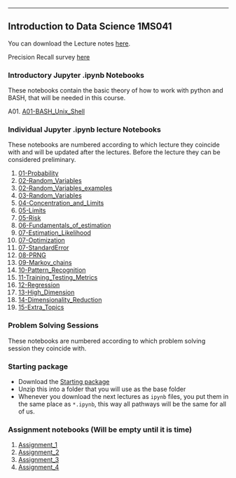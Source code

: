 ---
## Introduction to Data Science 1MS041

You can download the Lecture notes [here](https://datascience-intro.github.io/1MS041-2024/Files/LectureNotes1MS041.pdf).

Precision Recall survey [here](https://datascience-intro.github.io/1MS041-2024/Files/AveragePrecision.pdf)


### Introductory Jupyter .ipynb Notebooks
These notebooks contain the basic theory of how to work with python and BASH, that will be needed in this course.

A01. [A01-BASH_Unix_Shell](A01-BASH_Unix_Shell.md)

### Individual Jupyter .ipynb lecture Notebooks

These notebooks are numbered according to which lecture they coincide with and will be updated after the lectures. Before the lecture they can be considered preliminary.

01. [01-Probability](01-Probability.md)
02. [02-Random_Variables](02-Random_Variables.md)
02. [02-Random_Variables_examples](02-Random_Variables_examples.md)
03. [03-Random_Variables](03-Random_Variables.md)
04. [04-Concentration_and_Limits](04-Concentration_and_Limits.md)
05. [05-Limits](05-Limits.md)
05. [05-Risk](05-Risk.md)
06. [06-Fundamentals_of_estimation](06-Fundamentals_of_estimation.md)
07. [07-Estimation_Likelihood](07-Estimation_Likelihood.md)
07. [07-Optimization](07-Optimization.md)
07. [07-StandardError](07-StandardError.md)
08. [08-PRNG](08-PRNG.md)
09. [09-Markov_chains](09-Markov_chains.md)
10. [10-Pattern_Recognition](10-Pattern_Recognition.md)
11. [11-Training_Testing_Metrics](11-Training_Testing_Metrics.md)
12. [12-Regression](12-Regression.md)
13. [13-High_Dimension](13-High_Dimension.md)
14. [14-Dimensionality_Reduction](14-Dimensionality_Reduction.md)
15. [15-Extra_Topics](15-Extra_Topics.md)

### Problem Solving Sessions

These notebooks are numbered according to which problem solving session they coincide with.


### Starting package
* Download the [Starting package](Files/first_lecture_and_data.zip)
* Unzip this into a folder that you will use as the base folder
* Whenever you download the next lectures as `ipynb` files, you put them in the same place as `*.ipynb`, this way all pathways will be the same for all of us.

### Assignment notebooks (Will be empty until it is time)

1. [Assignment_1](Assignment_1.md)
2. [Assignment_2](Assignment_2.md)
3. [Assignment_3](Assignment_3.md)
4. [Assignment_4](Assignment_4.md)
